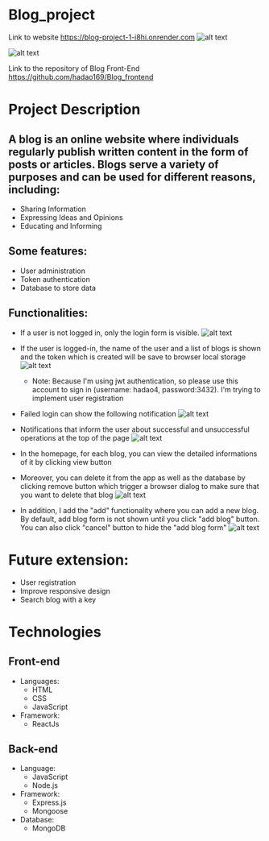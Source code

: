 # Blog_project

Link to website
https://blog-project-1-i8hi.onrender.com
![alt text](image.png)

![alt text](image-1.png)

Link to the repository of Blog Front-End
https://github.com/hadao169/Blog_frontend

# Project Description

## A blog is an online website where individuals regularly publish written content in the form of posts or articles. Blogs serve a variety of purposes and can be used for different reasons, including:

- Sharing Information
- Expressing Ideas and Opinions
- Educating and Informing

## Some features:

- User administration
- Token authentication
- Database to store data

## Functionalities:

- If a user is not logged in, only the login form is visible.
  ![alt text](image.png)

- If the user is logged-in, the name of the user and a list of blogs is shown and the token which is created will be save to browser local storage
  ![alt text](image-1.png)

  - Note: Because I'm using jwt authentication, so please use this account to sign in (username: hadao4, password:3432). I'm trying to implement user registration

- Failed login can show the following notification
  ![alt text](image-3.png)

- Notifications that inform the user about successful and unsuccessful operations at the top of the page
  ![alt text](image-2.png)

- In the homepage, for each blog, you can view the detailed informations of it by clicking view button
- Moreover, you can delete it from the app as well as the database by clicking remove button which trigger a browser dialog to make sure that you want to delete that blog
  ![alt text](image-4.png)

- In addition, I add the "add" functionality where you can add a new blog. By default, add blog form is not shown until you click "add blog" button. You can also click "cancel" button to hide the "add blog form"
  ![alt text](image-5.png)

# Future extension:

- User registration
- Improve responsive design
- Search blog with a key

# Technologies

## Front-end

- Languages:
  - HTML
  - CSS
  - JavaScript
- Framework:
  - ReactJs

## Back-end

- Language:
  - JavaScript
  - Node.js
- Framework:
  - Express.js
  - Mongoose
- Database:
  - MongoDB
